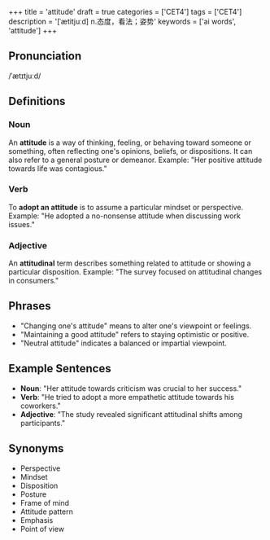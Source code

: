 +++
title = 'attitude'
draft = true
categories = ['CET4']
tags = ['CET4']
description = '[ˈætitjuːd] n.态度，看法；姿势'
keywords = ['ai words', 'attitude']
+++

## Pronunciation
/ˈætɪtjuːd/

## Definitions
### Noun
An **attitude** is a way of thinking, feeling, or behaving toward someone or something, often reflecting one's opinions, beliefs, or dispositions. It can also refer to a general posture or demeanor. Example: "Her positive attitude towards life was contagious."

### Verb
To **adopt an attitude** is to assume a particular mindset or perspective. Example: "He adopted a no-nonsense attitude when discussing work issues."

### Adjective
An **attitudinal** term describes something related to attitude or showing a particular disposition. Example: "The survey focused on attitudinal changes in consumers."

## Phrases
- "Changing one's attitude" means to alter one's viewpoint or feelings.
- "Maintaining a good attitude" refers to staying optimistic or positive.
- "Neutral attitude" indicates a balanced or impartial viewpoint.

## Example Sentences
- **Noun**: "Her attitude towards criticism was crucial to her success."
- **Verb**: "He tried to adopt a more empathetic attitude towards his coworkers."
- **Adjective**: "The study revealed significant attitudinal shifts among participants."

## Synonyms
- Perspective
- Mindset
- Disposition
- Posture
- Frame of mind
- Attitude pattern
- Emphasis
- Point of view

